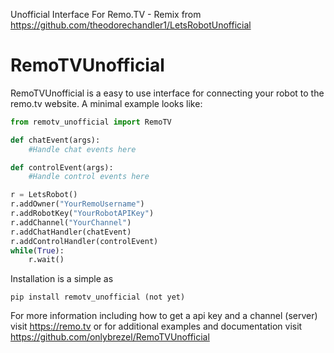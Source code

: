 Unofficial Interface For Remo.TV - Remix from https://github.com/theodorechandler1/LetsRobotUnofficial
# RemoTVUnofficial

RemoTVUnofficial is a easy to use interface for connecting your robot to the remo.tv website.
A minimal example looks like:

```python
from remotv_unofficial import RemoTV

def chatEvent(args):
    #Handle chat events here

def controlEvent(args):
    #Handle control events here

r = LetsRobot()
r.addOwner("YourRemoUsername")
r.addRobotKey("YourRobotAPIKey")
r.addChannel("YourChannel")
r.addChatHandler(chatEvent)
r.addControlHandler(controlEvent)
while(True):
    r.wait()
```

Installation is a simple as 
```
pip install remotv_unofficial (not yet)
```

For more information including how to get a api key and a channel (server) visit https://remo.tv
or for additional examples and documentation visit https://github.com/onlybrezel/RemoTVUnofficial
